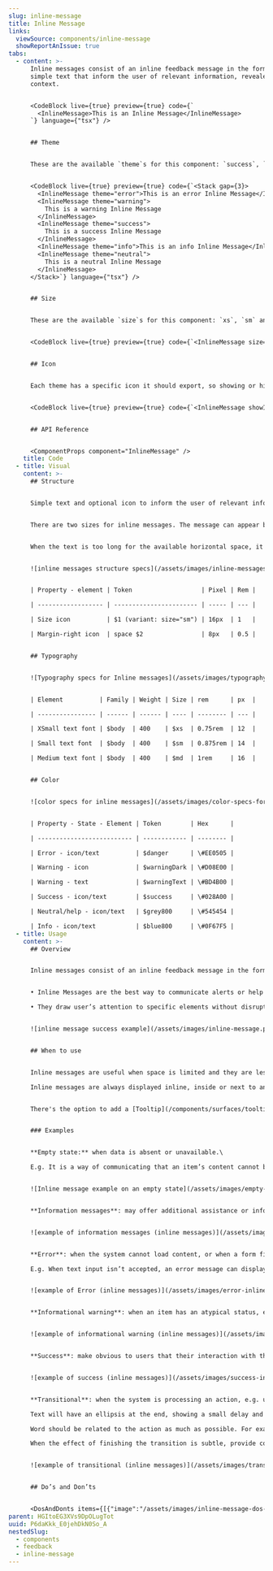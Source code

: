 ```yaml
---
slug: inline-message
title: Inline Message
links:
  viewSource: components/inline-message
  showReportAnIssue: true
tabs:
  - content: >-
      Inline messages consist of an inline feedback message in the form of
      simple text that inform the user of relevant information, revealed in
      context.


      <CodeBlock live={true} preview={true} code={`
        <InlineMessage>This is an Inline Message</InlineMessage>
      `} language={"tsx"} />


      ## Theme


      These are the available `theme`s for this component: `success`, `warning`, `error`, `neutral` and `info`. The default is `error` (due to most frequent context).


      <CodeBlock live={true} preview={true} code={`<Stack gap={3}>
        <InlineMessage theme="error">This is an error Inline Message</InlineMessage>
        <InlineMessage theme="warning">
          This is a warning Inline Message
        </InlineMessage>
        <InlineMessage theme="success">
          This is a success Inline Message
        </InlineMessage>
        <InlineMessage theme="info">This is an info Inline Message</InlineMessage>
        <InlineMessage theme="neutral">
          This is a neutral Inline Message
        </InlineMessage>
      </Stack>`} language={"tsx"} />


      ## Size


      These are the available `size`s for this component: `xs`, `sm` and `md`. The default is `sm`


      <CodeBlock live={true} preview={true} code={`<InlineMessage size="xs">This is an xs Inline Message</InlineMessage>`} language={"tsx"} />


      ## Icon


      Each theme has a specific icon it should export, so showing or hiding an icon is simply done using the `showIcon` prop. Default is `true`.


      <CodeBlock live={true} preview={true} code={`<InlineMessage showIcon={false}>This is an Inline Message</InlineMessage>`} language={"tsx"} />


      ## API Reference


      <ComponentProps component="InlineMessage" />
    title: Code
  - title: Visual
    content: >-
      ## Structure


      Simple text and optional icon to inform the user of relevant information, revealed in context.


      There are two sizes for inline messages. The message can appear by itself, icons are optional.


      When the text is too long for the available horizontal space, it wraps to form another line. The optional icon stays aligned to the top-left corner.


      ![inline messages structure specs](/assets/images/inline-messages-structure-specs.png "inline messages structure specs")


      | Property - element | Token                   | Pixel | Rem |

      | ------------------ | ----------------------- | ----- | --- |

      | Size icon          | $1 (variant: size="sm") | 16px  | 1   |

      | Margin-right icon  | space $2                | 8px   | 0.5 |


      ## Typography


      ![Typography specs for Inline messages](/assets/images/typography-specs-for-inline-messages.png "Typography specs for Inline messages")


      | Element          | Family | Weight | Size | rem      | px  |

      | ---------------- | ------ | ------ | ---- | -------- | --- |

      | XSmall text font | $body  | 400    | $xs  | 0.75rem  | 12  |

      | Small text font  | $body  | 400    | $sm  | 0.875rem | 14  |

      | Medium text font | $body  | 400    | $md  | 1rem     | 16  |


      ## Color


      ![color specs for inline messages](/assets/images/color-specs-for-inline-messages.png "color specs for inline messages")


      | Property - State - Element | Token        | Hex      |

      | -------------------------- | ------------ | -------- |

      | Error - icon/text          | $danger      | \#EE0505 |

      | Warning - icon             | $warningDark | \#D08E00 |

      | Warning - text             | $warningText | \#BD4B00 |

      | Success - icon/text        | $success     | \#028A00 |

      | Neutral/help - icon/text   | $grey800     | \#545454 |

      | Info - icon/text           | $blue800     | \#0F67F5 |
  - title: Usage
    content: >-
      ## Overview


      Inline messages consist of an inline feedback message in the form of simple text that inform the user of relevant information, revealed in context.


      • Inline Messages are the best way to communicate alerts or help in context, without blocking any other part of the interface.\

      • They draw user’s attention to specific elements without disrupting the flow of the using the app.


      ![inline message success example](/assets/images/inline-message.png "inline message success example")


      ## When to use


      Inline messages are useful when space is limited and they are less prominent and can use or not color and icons, all depending on the context and the message you are communicating.\

      Inline messages are always displayed inline, inside or next to another UI component and can use motion (ease in/out) to grab user’s attention when they appear and disappear.


      There's the option to add a [Tooltip](/components/surfaces/tooltip) for extended information. The user can click/hover the title of the alert to read more details of the message.


      ### Examples


      **Empty state:** when data is absent or unavailable.\

      E.g. It is a way of communicating that an item’s content cannot be shown because there is no data or results available and should be designed to prevent user confusion. It’s usually displayed together with a empty state illustration.


      ![Inline message example on an empty state](/assets/images/empty-state.png "Inline message example on an empty state")


      **Information messages**: may offer additional assistance or information to let the user know why we are asking for particular information.


      ![example of information messages (inline messages)](/assets/images/information-messages-inline-messages-.png "example of information messages (inline messages)")


      **Error**: when the system cannot load content, or when a form field is problematic.\

      E.g. When text input isn’t accepted, an error message can display instructions on how to fix it. Error messages are displayed below the input line. It can include an icon with color and replace hint text until fixed.


      ![example of Error (inline messages)](/assets/images/error-inline-messages-.png "example of Error (inline messages)")


      **Informational warning**: when an item has an atypical status, e.g. duplicates.


      ![example of informational warning (inline messages)](/assets/images/informational-warning-inline-messages-.png "example of informational warning (inline messages)")


      **Success**: make obvious to users that their interaction with the application was successful.


      ![example of success (inline messages)](/assets/images/success-inline-messages-.png "example of success (inline messages)")


      **Transitional**: when the system is processing an action, e.g. uploading, saving, loading, sending email, etc\

      Text will have an ellipsis at the end, showing a small delay and it will be combined with a loading component with animation.\

      Word should be related to the action as much as possible. For example “mapping” while loading a map.\

      When the effect of finishing the transition is subtle, provide confirmation success feedback.


      ![example of transitional (inline messages)](/assets/images/transactional-inline-messages-.png "example of transitional (inline messages)")


      ## Do’s and Don’ts


      <DosAndDonts items={[{"image":"/assets/images/inline-message-dos-and-donts-01.svg","type":"do","description":"Keep messages as short as possible."},{"image":"/assets/images/inline-message-dos-and-donts-02.svg","type":"dont","description":"Use when user action is required before continuing any further, then use Alert dialogs."},{"image":"/assets/images/inline-message-dos-and-donts-03.svg","type":"do","description":"Use when user action is required before continuing any further, then use Alert dialogs."},{"image":"/assets/images/inline-message-dos-and-donts-04.svg","type":"dont","description":"Use when user action is required before continuing any further, then use Alert dialogs."},{"image":"/assets/images/inline-message-dos-and-donts-05.svg","type":"do","description":"Use inline messages within input fields as hint text to guide the user or to support error prevention."},{"image":"/assets/images/inline-message-dos-and-donts-06.svg","type":"do","description":"Use to state the general problem with the user’s input, to alert tUse to state the general problem with the user’s input, to alert them to a required action, errors, etc.hem to a required action, errors, etc."}]} />
parent: HGItoEG3XVs9DpOLugTot
uuid: P6daKkk_E0jehDkN0So_A
nestedSlug:
  - components
  - feedback
  - inline-message
---
```

